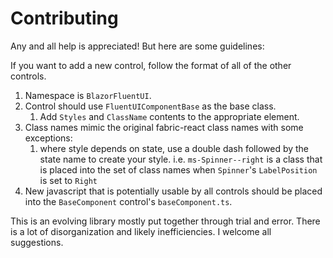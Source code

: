 # Contributing

Any and all help is appreciated!  But here are some guidelines:

If you want to add a new control, follow the format of all of the other controls. 
1.  Namespace is `BlazorFluentUI`.
2.  Control should use `FluentUIComponentBase` as the base class.
    1.   Add `Styles` and `ClassName` contents to the appropriate element.
3.  Class names mimic the original fabric-react class names with some exceptions:
    1. where style depends on state, use a double dash followed by the state name to create your style. 
       i.e. `ms-Spinner--right` is a class that is placed into the set of class names when `Spinner`'s `LabelPosition` is set to `Right`
4.  New javascript that is potentially usable by all controls should be placed into the `BaseComponent` control's `baseComponent.ts`. 


This is an evolving library mostly put together through trial and error.  There is a lot of disorganization and likely inefficiencies.  I welcome all suggestions.
